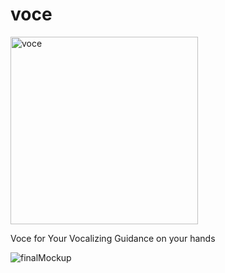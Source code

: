 # voce

<img src="https://i.postimg.cc/CKvV9PkF/voce-icon.png" width="300" alt="voce">

Voce for Your Vocalizing Guidance on your hands

![finalMockup](https://github.com/user-attachments/assets/34987845-84f1-458f-842c-3f0b51dea681)
